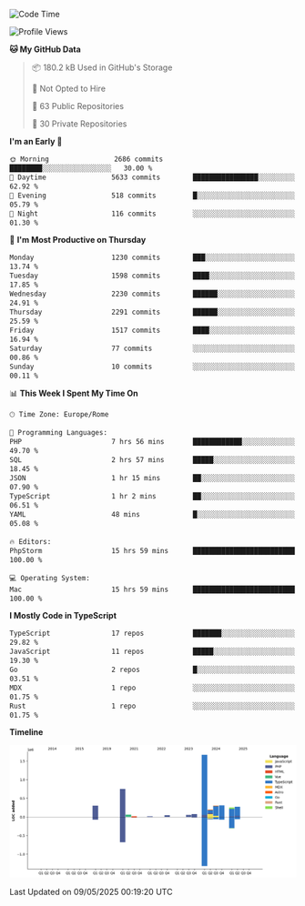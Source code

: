 <!--START_SECTION:waka-->
![Code Time](http://img.shields.io/badge/Code%20Time-5%2C957%20hrs%2050%20mins-blue)

![Profile Views](http://img.shields.io/badge/Profile%20Views-0-blue)

**🐱 My GitHub Data** 

> 📦 180.2 kB Used in GitHub's Storage 
 > 
> 🚫 Not Opted to Hire
 > 
> 📜 63 Public Repositories 
 > 
> 🔑 30 Private Repositories 
 > 
**I'm an Early 🐤** 

```text
🌞 Morning                2686 commits        ████████░░░░░░░░░░░░░░░░░   30.00 % 
🌆 Daytime                5633 commits        ████████████████░░░░░░░░░   62.92 % 
🌃 Evening                518 commits         █░░░░░░░░░░░░░░░░░░░░░░░░   05.79 % 
🌙 Night                  116 commits         ░░░░░░░░░░░░░░░░░░░░░░░░░   01.30 % 
```
📅 **I'm Most Productive on Thursday** 

```text
Monday                   1230 commits        ███░░░░░░░░░░░░░░░░░░░░░░   13.74 % 
Tuesday                  1598 commits        ████░░░░░░░░░░░░░░░░░░░░░   17.85 % 
Wednesday                2230 commits        ██████░░░░░░░░░░░░░░░░░░░   24.91 % 
Thursday                 2291 commits        ██████░░░░░░░░░░░░░░░░░░░   25.59 % 
Friday                   1517 commits        ████░░░░░░░░░░░░░░░░░░░░░   16.94 % 
Saturday                 77 commits          ░░░░░░░░░░░░░░░░░░░░░░░░░   00.86 % 
Sunday                   10 commits          ░░░░░░░░░░░░░░░░░░░░░░░░░   00.11 % 
```


📊 **This Week I Spent My Time On** 

```text
🕑︎ Time Zone: Europe/Rome

💬 Programming Languages: 
PHP                      7 hrs 56 mins       ████████████░░░░░░░░░░░░░   49.70 % 
SQL                      2 hrs 57 mins       █████░░░░░░░░░░░░░░░░░░░░   18.45 % 
JSON                     1 hr 15 mins        ██░░░░░░░░░░░░░░░░░░░░░░░   07.90 % 
TypeScript               1 hr 2 mins         ██░░░░░░░░░░░░░░░░░░░░░░░   06.51 % 
YAML                     48 mins             █░░░░░░░░░░░░░░░░░░░░░░░░   05.08 % 

🔥 Editors: 
PhpStorm                 15 hrs 59 mins      █████████████████████████   100.00 % 

💻 Operating System: 
Mac                      15 hrs 59 mins      █████████████████████████   100.00 % 
```

**I Mostly Code in TypeScript** 

```text
TypeScript               17 repos            ███████░░░░░░░░░░░░░░░░░░   29.82 % 
JavaScript               11 repos            █████░░░░░░░░░░░░░░░░░░░░   19.30 % 
Go                       2 repos             █░░░░░░░░░░░░░░░░░░░░░░░░   03.51 % 
MDX                      1 repo              ░░░░░░░░░░░░░░░░░░░░░░░░░   01.75 % 
Rust                     1 repo              ░░░░░░░░░░░░░░░░░░░░░░░░░   01.75 % 
```



**Timeline**

![Lines of Code chart](https://raw.githubusercontent.com/frnwtr/frnwtr/main/assets/bar_graph.png)


 Last Updated on 09/05/2025 00:19:20 UTC
<!--END_SECTION:waka-->